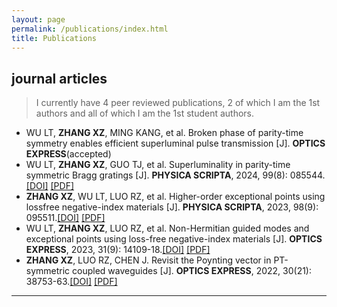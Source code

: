```yaml
---
layout: page
permalink: /publications/index.html
title: Publications
---
```


<!--
> (†: equal contribution, ~: corresponding author)
-->

## journal articles

> I currently have 4 peer reviewed publications, 2 of which I am the 1st authors and all of which I am the 1st student authors.

- WU LT, **ZHANG XZ**, MING KANG, et al. Broken phase of parity-time symmetry enables efficient superluminal pulse transmission [J]. **OPTICS EXPRESS**(accepted)
- WU LT, **ZHANG XZ**, GUO TJ, et al. Superluminality in parity-time symmetric Bragg gratings [J]. **PHYSICA SCRIPTA**, 2024, 99(8): 085544.[[DOI]](https://iopscience.iop.org/article/10.1088/1402-4896/ad6358) [[PDF]](file/article4_Wu_2024_Phys._Scr._99_085544.pdf)
- **ZHANG XZ**, WU LT, LUO RZ, et al. Higher-order exceptional points using lossfree negative-index materials [J]. **PHYSICA SCRIPTA**, 2023, 98(9): 095511.[[DOI]](https://iopscience.iop.org/article/10.1088/1402-4896/aced27) [[PDF]](file/article3_Zhang_2023_Phys._Scr._98_095511.pdf)
- WU LT, **ZHANG XZ**, LUO RZ, et al. Non-Hermitian guided modes and exceptional points using loss-free negative-index materials [J]. **OPTICS EXPRESS**, 2023, 31(9): 14109-18.[[DOI]](https://doi.org/10.1364/OE.487278) [[PDF]](file/article2_oe-31-9-14109.pdf)
- **ZHANG XZ**, LUO RZ, CHEN J. Revisit the Poynting vector in PT-symmetric coupled waveguides [J]. **OPTICS EXPRESS**, 2022, 30(21): 38753-63.[[DOI]](https://doi.org/10.1364/OE.473829) [[PDF]](file/article1_oe-30-21-38753.pdf)

---